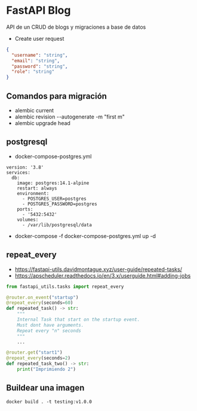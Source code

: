 # FastAPI Blog
API de un CRUD de blogs y migraciones a base de datos

- Create user request
```json
{
  "username": "string",
  "email": "string",
  "password": "string",
  "role": "string"
}
```

## Comandos para migración
- alembic current
- alembic revision --autogenerate -m "first m"
- alembic upgrade head
## postgresql
- docker-compose-postgres.yml
```
version: '3.8'
services:
  db:
    image: postgres:14.1-alpine
    restart: always
    environment:
      - POSTGRES_USER=postgres
      - POSTGRES_PASSWORD=postgres
    ports:
      - '5432:5432'
    volumes:
      - /var/lib/postgresql/data
```
- docker-compose -f docker-compose-postgres.yml up -d

## repeat_every
- https://fastapi-utils.davidmontague.xyz/user-guide/repeated-tasks/
- https://apscheduler.readthedocs.io/en/3.x/userguide.html#adding-jobs
```python
from fastapi_utils.tasks import repeat_every

@router.on_event("startup")
@repeat_every(seconds=60)
def repeated_task() -> str:
    """
    Internal Task that start on the startup event.
    Must dont have arguments.
    Repeat every "n" seconds
    """
    ...

@router.get("start1")
@repeat_every(seconds=2)
def repeated_task_two() -> str:
    print("Imprimiendo 2")
```

## Buildear una imagen
````docker build . -t testing:v1.0.0````